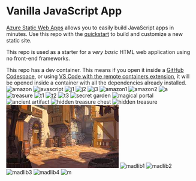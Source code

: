 # Vanilla JavaScript App

[Azure Static Web Apps](https://docs.microsoft.com/azure/static-web-apps/overview) allows you to easily build JavaScript apps in minutes. Use this repo with the [quickstart](https://docs.microsoft.com/azure/static-web-apps/getting-started?tabs=vanilla-javascript) to build and customize a new static site.

This repo is used as a starter for a _very basic_ HTML web application using no front-end frameworks.

This repo has a dev container. This means if you open it inside a [GitHub Codespace](https://github.com/features/codespaces), or using [VS Code with the remote containers extension](https://code.visualstudio.com/docs/remote/containers), it will be opened inside a container with all the dependencies already installed.
![amazon](https://github.com/agamgoyal19/my-first-static-web-app/assets/86164231/6847db36-508e-4274-978c-97f9b36c3245)
![javascript](https://github.com/agamgoyal19/my-first-static-web-app/assets/86164231/2b3ff47c-eca0-4849-8596-bff807dfc64e)
![j1](https://github.com/agamgoyal19/my-first-static-web-app/assets/86164231/36ff878d-4dd8-44c5-b0b2-f42b134d8ecb)
![j2](https://github.com/agamgoyal19/my-first-static-web-app/assets/86164231/838d870a-7187-4274-9bec-34d9b8378a75)
![j3](https://github.com/agamgoyal19/my-first-static-web-app/assets/86164231/675606a2-a478-43c1-a13b-27f30e90c3e5)
![amazon1](https://github.com/agamgoyal19/my-first-static-web-app/assets/86164231/195f3e87-d38b-4afc-ad28-901653e67c12)
![amazon2](https://github.com/agamgoyal19/my-first-static-web-app/assets/86164231/a2b6f9f6-a9be-43ff-917d-99a805eb5f79)
![a](https://github.com/agamgoyal19/my-first-static-web-app/assets/86164231/20ea6947-194f-440c-94a2-2ac4083deec5)
![treasure](https://github.com/agamgoyal19/my-first-static-web-app/assets/86164231/1e22e878-59ba-435d-8bd1-23f8a9155920)
![t1](https://github.com/agamgoyal19/my-first-static-web-app/assets/86164231/d0b9188e-8f56-4829-bff0-742d1d6588d6)
![t2](https://github.com/agamgoyal19/my-first-static-web-app/assets/86164231/375907c3-70ed-4cc5-b46d-2e36b1cc06f0)
![t3](https://github.com/agamgoyal19/my-first-static-web-app/assets/86164231/f6f956ea-0834-4826-90d8-eca567133df0)
![secret garden](https://github.com/agamgoyal19/my-first-static-web-app/assets/86164231/7cb73620-181f-4b25-9c61-90fd36c7ad08)
![magical portal](https://github.com/agamgoyal19/my-first-static-web-app/assets/86164231/fb9771c0-2ca7-4d5d-b162-6acc4579a987)
![ancient artifact](https://github.com/agamgoyal19/my-first-static-web-app/assets/86164231/2b8ed078-3b10-4c08-ab83-69b2fdd4bd03)
![hidden treasure chest](https://github.com/agamgoyal19/my-first-static-web-app/assets/86164231/567ca250-402c-4873-aa80-e5cfb19cd596)
![hidden treasure](https://github.com/agamgoyal19/my-first-static-web-app/assets/86164231/abd820cc-78d8-43bb-b575-09793991fbb5)
![village](https://raw.githubusercontent.com/agamgoyal19/my-first-static-web-app/main/src/midterm/adventure/village.jpg)
![madlib1](https://github.com/agamgoyal19/my-first-static-web-app/assets/86164231/98471544-705c-4148-a72e-44274cc53ea3)
![madlib2](https://github.com/agamgoyal19/my-first-static-web-app/assets/86164231/d43f1a15-a805-4334-bee0-65c6881d5c89)
![madlib3](https://github.com/agamgoyal19/my-first-static-web-app/assets/86164231/be765899-d08b-4866-a4ae-9cb8ef561db8)
![madlib4](https://github.com/agamgoyal19/my-first-static-web-app/assets/86164231/9081859c-75e9-45e8-890f-1a7129f28949)
![m](https://github.com/agamgoyal19/my-first-static-web-app/assets/86164231/d78d095a-8a23-422b-8797-878349ac3b20)
